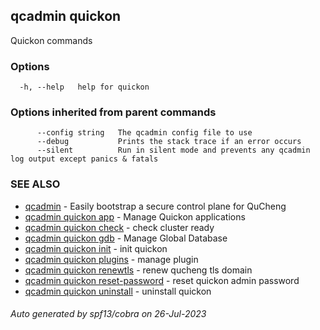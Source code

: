 ## qcadmin quickon

Quickon commands

### Options

```
  -h, --help   help for quickon
```

### Options inherited from parent commands

```
      --config string   The qcadmin config file to use
      --debug           Prints the stack trace if an error occurs
      --silent          Run in silent mode and prevents any qcadmin log output except panics & fatals
```

### SEE ALSO

* [qcadmin](qcadmin.md)	 - Easily bootstrap a secure control plane for QuCheng
* [qcadmin quickon app](qcadmin_quickon_app.md)	 - Manage Quickon applications
* [qcadmin quickon check](qcadmin_quickon_check.md)	 - check cluster ready
* [qcadmin quickon gdb](qcadmin_quickon_gdb.md)	 - Manage Global Database
* [qcadmin quickon init](qcadmin_quickon_init.md)	 - init quickon
* [qcadmin quickon plugins](qcadmin_quickon_plugins.md)	 - manage plugin
* [qcadmin quickon renewtls](qcadmin_quickon_renewtls.md)	 - renew qucheng tls domain
* [qcadmin quickon reset-password](qcadmin_quickon_reset-password.md)	 - reset quickon admin password
* [qcadmin quickon uninstall](qcadmin_quickon_uninstall.md)	 - uninstall quickon

###### Auto generated by spf13/cobra on 26-Jul-2023
